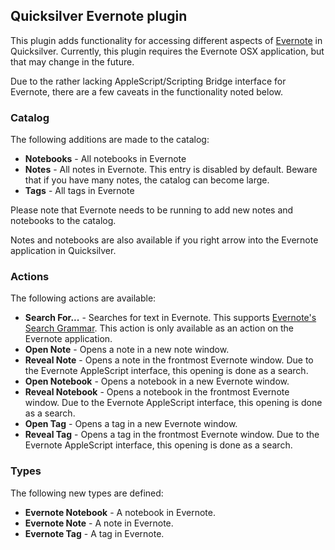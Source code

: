 ## Quicksilver Evernote plugin ##

This plugin adds functionality for accessing different aspects of
[Evernote](https://www.evernote.com/) in Quicksilver. Currently, this plugin
requires the Evernote OSX application, but that may change in the future.

Due to the rather lacking AppleScript/Scripting Bridge interface for Evernote,
there are a few caveats in the functionality noted below.

### Catalog ###

The following additions are made to the catalog:

* **Notebooks** - All notebooks in Evernote
* **Notes** - All notes in Evernote. This entry is disabled by default. Beware
  that if you have many notes, the catalog can become large.
* **Tags** - All tags in Evernote

Please note that Evernote needs to be running to add new notes and notebooks to
the catalog.

Notes and notebooks are also available if you right arrow into the Evernote
application in Quicksilver.

### Actions ###

The following actions are available:

* **Search For...** - Searches for text in Evernote. This supports [Evernote's
  Search Grammar](http://dev.evernote.com/documentation/cloud/chapters/search_grammar.php).
    This action is only available as an action on the Evernote application.
* **Open Note** - Opens a note in a new note window.
* **Reveal Note** - Opens a note in the frontmost Evernote window. Due to the
  Evernote AppleScript interface, this opening is done as a search.
* **Open Notebook** - Opens a notebook in a new Evernote window.
* **Reveal Notebook** - Opens a notebook in the frontmost Evernote window. Due
  to the Evernote AppleScript interface, this opening is done as a search.
* **Open Tag** - Opens a tag in a new Evernote window.
* **Reveal Tag** - Opens a tag in the frontmost Evernote window. Due
  to the Evernote AppleScript interface, this opening is done as a search.

### Types ###

The following new types are defined:

* **Evernote Notebook** - A notebook in Evernote.
* **Evernote Note** - A note in Evernote.
* **Evernote Tag** - A tag in Evernote.

